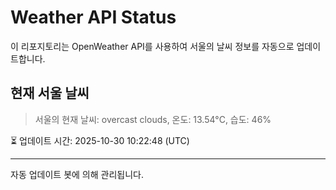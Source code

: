 
# Weather API Status

이 리포지토리는 OpenWeather API를 사용하여 서울의 날씨 정보를 자동으로 업데이트합니다.

## 현재 서울 날씨
> 서울의 현재 날씨: overcast clouds, 온도: 13.54°C, 습도: 46%

⏳ 업데이트 시간: 2025-10-30 10:22:48 (UTC)

---
자동 업데이트 봇에 의해 관리됩니다.
